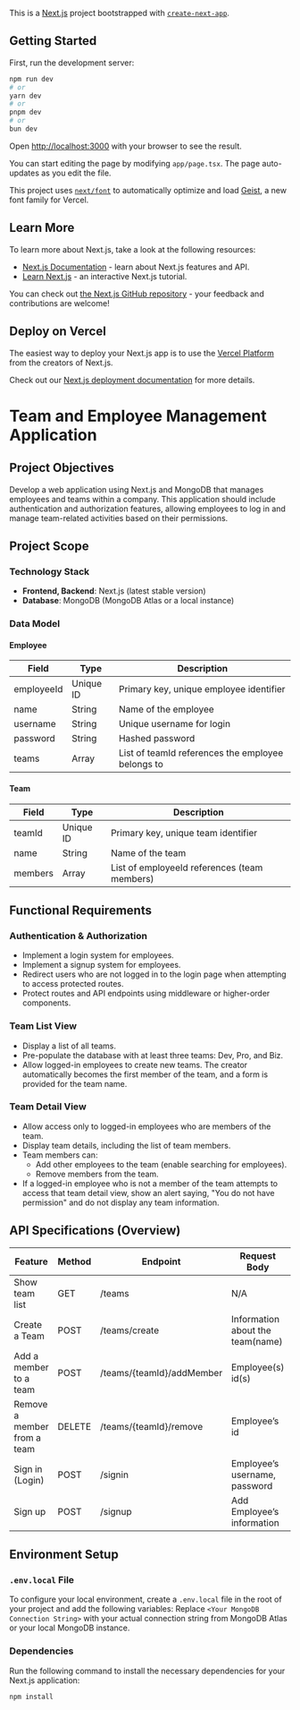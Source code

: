 This is a [Next.js](https://nextjs.org) project bootstrapped with [`create-next-app`](https://nextjs.org/docs/app/api-reference/cli/create-next-app).

## Getting Started

First, run the development server:

```bash
npm run dev
# or
yarn dev
# or
pnpm dev
# or
bun dev
```

Open [http://localhost:3000](http://localhost:3000) with your browser to see the result.

You can start editing the page by modifying `app/page.tsx`. The page auto-updates as you edit the file.

This project uses [`next/font`](https://nextjs.org/docs/app/building-your-application/optimizing/fonts) to automatically optimize and load [Geist](https://vercel.com/font), a new font family for Vercel.

## Learn More

To learn more about Next.js, take a look at the following resources:

- [Next.js Documentation](https://nextjs.org/docs) - learn about Next.js features and API.
- [Learn Next.js](https://nextjs.org/learn) - an interactive Next.js tutorial.

You can check out [the Next.js GitHub repository](https://github.com/vercel/next.js) - your feedback and contributions are welcome!

## Deploy on Vercel

The easiest way to deploy your Next.js app is to use the [Vercel Platform](https://vercel.com/new?utm_medium=default-template&filter=next.js&utm_source=create-next-app&utm_campaign=create-next-app-readme) from the creators of Next.js.

Check out our [Next.js deployment documentation](https://nextjs.org/docs/app/building-your-application/deploying) for more details.
# Team and Employee Management Application

## Project Objectives
Develop a web application using Next.js and MongoDB that manages employees and teams within a company. This application should include authentication and authorization features, allowing employees to log in and manage team-related activities based on their permissions.

## Project Scope

### Technology Stack
- **Frontend, Backend**: Next.js (latest stable version)
- **Database**: MongoDB (MongoDB Atlas or a local instance)

### Data Model

#### Employee
| Field      | Type    | Description                                   |
|------------|---------|-----------------------------------------------|
| employeeId | Unique ID | Primary key, unique employee identifier      |
| name       | String  | Name of the employee                          |
| username   | String  | Unique username for login                     |
| password   | String  | Hashed password                               |
| teams      | Array   | List of teamId references the employee belongs to |

#### Team
| Field      | Type    | Description                                   |
|------------|---------|-----------------------------------------------|
| teamId     | Unique ID | Primary key, unique team identifier          |
| name       | String  | Name of the team                              |
| members    | Array   | List of employeeId references (team members) |

## Functional Requirements

### Authentication & Authorization
- Implement a login system for employees.
- Implement a signup system for employees.
- Redirect users who are not logged in to the login page when attempting to access protected routes.
- Protect routes and API endpoints using middleware or higher-order components.

### Team List View
- Display a list of all teams.
- Pre-populate the database with at least three teams: Dev, Pro, and Biz.
- Allow logged-in employees to create new teams. The creator automatically becomes the first member of the team, and a form is provided for the team name.

### Team Detail View
- Allow access only to logged-in employees who are members of the team.
- Display team details, including the list of team members.
- Team members can:
  - Add other employees to the team (enable searching for employees).
  - Remove members from the team.
- If a logged-in employee who is not a member of the team attempts to access that team detail view, show an alert saying, "You do not have permission" and do not display any team information.


## API Specifications (Overview)

| Feature                           | Method | Endpoint                          | Request Body                        | Response                       |
|-----------------------------------|--------|----------------------------------|-------------------------------------|--------------------------------|
| Show team list                    | GET    | /teams                           | N/A                                 | A list of all teams           |
| Create a Team                     | POST   | /teams/create                    | Information about the team(name)   | Newly created team data        |
| Add a member to a team           | POST   | /teams/{teamId}/addMember       | Employee(s) id(s)                  | Updated team data              |
| Remove a member from a team      | DELETE | /teams/{teamId}/remove          | Employee’s id                       | Updated team data              |
| Sign in (Login)                  | POST   | /signin                          | Employee’s username, password       | Authentication token           |
| Sign up                           | POST   | /signup                          | Add Employee’s information          | Newly created employee data    |



## Environment Setup

### `.env.local` File
To configure your local environment, create a `.env.local` file in the root of your project and add the following variables:
Replace `<Your MongoDB Connection String>` with your actual connection string from MongoDB Atlas or your local MongoDB instance.

### Dependencies
Run the following command to install the necessary dependencies for your Next.js application:

```bash
npm install

